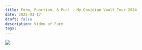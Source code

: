 ```yaml
---
title: Form, Function, & Fun! - My Obsidian Vault Tour 2024
date: 2025-03-17
draft: false
description: Video of Form
tags:
---
```

![](https://youtu.be/rAkerV8rlow?si=2tJsTx6hkkpfPbuA)

